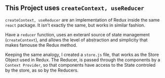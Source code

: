 ## This Project uses `createContext, useReducer`

`createContext, useReducer` are an implementation of Redux inside the same `react` package. It isn't exactly the same, but works in similar fashion.

Have a `reducer` function, uses an exteranl source of state management (`createContext`), and allows the level of abstraction and simplicity that makes famouse the Redux method.

Keeping the same analogy, I created a `store.js` file, that works as the Store Object used in Redux. The Reducer, is passed through the components by a `Context Provider`, so that components have access to the State controled by the store, as so by the Reducers.